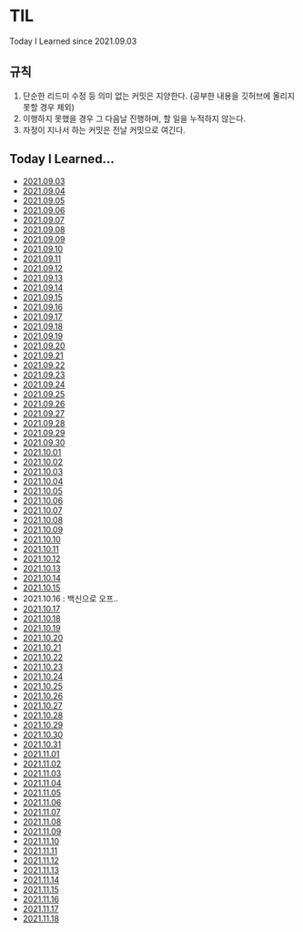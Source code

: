 # TIL
Today I Learned
since 2021.09.03



## 규칙
1. 단순한 리드미 수정 등 의미 없는 커밋은 지양한다. (공부한 내용을 깃허브에 올리지 못할 경우 제외)
2. 이행하지 못했을 경우 그 다음날 진행하며, 할 일을 누적하지 않는다.
3. 자정이 지나서 하는 커밋은 전날 커밋으로 여긴다.


## Today I Learned...
- [2021.09.03](https://github.com/NayeonKeum/BigContest2021 "빅콘테스트2021 인구특성 전처리 완료")
- [2021.09.04](https://github.com/NayeonKeum/BigContest2021 "빅콘테스트2021 시계열 데이터 공부 중 read-papers.md 참고")
- [2021.09.05](https://github.com/NayeonKeum/BigContest2021 "빅콘테스트2021 시계열 데이터 공부 중 read-papers.md 참고")
- [2021.09.06](https://github.com/NayeonKeum/BigContest2021 "빅콘테스트2021 시계열 이용하여 비무작위 결측(MNAR) 처리")
- [2021.09.07](https://github.com/NayeonKeum/BigContest2021 "빅콘테스트2021 Feature Selecting...")
- [2021.09.08](https://github.com/NayeonKeum/BigContest2021 "빅콘테스트2021 LSTM 문제 생겨서 고치는 중,,, 단순 시계열 ")
- [2021.09.09](https://github.com/NayeonKeum/BigContest2021 "빅콘테스트2021 로그 변환 ing ")
- [2021.09.10](https://github.com/NayeonKeum/BigContest2021 "빅콘테스트2021 로그 변환 아직도 안 됨 ")
- [2021.09.11](https://github.com/NayeonKeum/BigContest2021 "빅콘테스트2021 로그 변환 성공하고 왜도 파악, 로그 변환 ")
- [2021.09.12](https://github.com/NayeonKeum/BigContest2021 "빅콘테스트2021 MSE, RMSE, RMSLE, MAE 차이 파악 및 선택")
- [2021.09.13](https://github.com/NayeonKeum/BigContest2021 "빅콘테스트2021 vif 개선")
- [2021.09.14](https://github.com/NayeonKeum/BigContest2021 "빅콘테스트2021 군집별 특성 분석")
- [2021.09.15](https://github.com/NayeonKeum/BigContest2021 "빅콘테스트2021 정책 제언을 위한 공부 중(뉴스 등)")
- [2021.09.16](https://github.com/NayeonKeum/BigContest2021 "빅콘테스트2021 정책 제언 및 마무리")
- [2021.09.17](https://github.com/NayeonKeum/Solving_Algorithms/tree/master/%EB%84%BC%EC%95%8C%EC%95%9C%EC%9B%81%EC%95%A0%20%EC%8A%A4%ED%84%B0%EB%94%94 "코테 스터디 백준 4948")
- [2021.09.18](https://github.com/NayeonKeum/Solving_Algorithms/tree/master/%EB%84%BC%EC%95%8C%EC%95%9C%EC%9B%81%EC%95%A0%20%EC%8A%A4%ED%84%B0%EB%94%94 "코테 스터디 백준 1978")
- [2021.09.19](https://github.com/NayeonKeum/Solving_Algorithms/tree/master/%EB%84%BC%EC%95%8C%EC%95%9C%EC%9B%81%EC%95%A0%20%EC%8A%A4%ED%84%B0%EB%94%94 "코테 스터디 백준 9020")
- [2021.09.20](https://github.com/NayeonKeum/TIL/blob/main/read-books.md "it기업취준실전가이드 part1")
- [2021.09.21](https://github.com/NayeonKeum/TIL/blob/main/read-books.md "it기업취준실전가이드 part2")
- [2021.09.22](https://github.com/NayeonKeum/TIL/blob/main/read-books.md "it기업취준실전가이드 part3")
- [2021.09.23](https://github.com/NayeonKeum/TIL/blob/main/read-books.md "it기업취준실전가이드 part4")
- [2021.09.24](https://github.com/NayeonKeum/TIL/tree/main/GAN "GDSC GAN study")
- [2021.09.25](https://github.com/NayeonKeum/TIL/blob/main/sessions.md "클린코드 세미나")
- [2021.09.26](https://github.com/NayeonKeum/TIL/blob/main/GAN/DL(Andrew%20Ng)/Note-taking.md "알고리즘, GAN 공부")
- [2021.09.27](https://github.com/NayeonKeum/COMPAS2021-Suwon "COMPAS2021-수원 시각화 및 전처리")
- [2021.09.28](https://github.com/NayeonKeum/KotlinStudy "코틀린 스터디-홍드로이드 #1, 2, 3")
- [2021.09.29](https://github.com/NayeonKeum/Solving_Algorithms/ "코테 스터디 백준 3문제")
- [2021.09.30](https://github.com/NayeonKeum/TIL/blob/main/sessions.md "COMPAS2021-수원 EDA")
- [2021.10.01](https://github.com/NayeonKeum/Solving_Algorithms/ "코테 스터디 백준 1문제")
- [2021.10.02](https://github.com/NayeonKeum/COMPAS2021-Suwon "COMPAS2021-수원 EDA 끝")
- [2021.10.03](https://github.com/NayeonKeum/COMPAS2021-Suwon "COMPAS2021-수원 추가 자료 조사")
- [2021.10.04](https://github.com/NayeonKeum/TIL/tree/main/GAN/DL_1(Andrew%20Ng) "GDSC GAN study")
- [2021.10.05](https://github.com/NayeonKeum/COMPAS2021-Suwon "COMPAS2021-수원 ")
- [2021.10.06](https://github.com/NayeonKeum/COMPAS2021-Suwon "COMPAS2021-수원 st-dbscan")
- [2021.10.07](https://github.com/NayeonKeum/TIL/tree/main/GAN/DL_2(Andrew%20Ng) "알고리즘 스터디")
- [2021.10.08](https://github.com/NayeonKeum/COMPAS2021-Suwon "COMPAS2021-수원 지리가중회귀")
- [2021.10.09](https://github.com/NayeonKeum/KUSITMS_Hash "큐시즘반올림데이")
- [2021.10.10](https://github.com/NayeonKeum/COMPAS2021-Suwon "COMPAS2021-수원 지리가중회귀/최근린분석 공부")
- [2021.10.11](https://github.com/NayeonKeum/COMPAS2021-Suwon "COMPAS2021-수원 지리가중회귀/최근린분석 공부")
- [2021.10.12](https://github.com/NayeonKeum/COMPAS2021-Suwon "COMPAS2021-수원 분석 파이프라인 짜기 및 시공간분석기법 공부")
- [2021.10.13](https://github.com/NayeonKeum/TIL/tree/main/GAN/GAN%EC%B2%AB%EA%B1%B8%EC%9D%8C "GDSC GAN첫걸음 part 1-1, 1-2")
- [2021.10.14](https://github.com/NayeonKeum/COMPAS2021-Suwon "COMPAS2021-수원 지리가중회귀 마무리, 회귀계수 클러스터링 및 시각화 완료")
- [2021.10.15](https://github.com/NayeonKeum/COMPAS2021-Suwon "COMPAS2021-수원 분석 지리가중회귀 ")
- 2021.10.16 : 백신으로 오프..
- [2021.10.17](https://github.com/NayeonKeum/COMPAS2021-Suwon "COMPAS2021-수원 4개시도 지리가중회귀 ")
- [2021.10.18](https://github.com/NayeonKeum/COMPAS2021-Suwon "COMPAS2021-수원 태블루 공부...")
- [2021.10.19](https://github.com/NayeonKeum/COMPAS2021-Suwon "COMPAS2021-수원 태블로 적용")
- [2021.10.20](https://github.com/NayeonKeum/KotlinStudy "코틀린 스터디-홍드로이드 #9, 10, 11, 12")
- [2021.10.21](https://github.com/NayeonKeum/Solving_Algorithms/ "알고리즘 스터디 백준 4문제")
- [2021.10.22](https://github.com/NayeonKeum/COMPAS2021-Suwon "COMPAS2021-수원 인사이트 뽑기")
- [2021.10.23](https://github.com/NayeonKeum/COMPAS2021-Suwon "COMPAS2021-수원 인사이트 뽑기2")
- [2021.10.24](https://github.com/NayeonKeum/COMPAS2021-Suwon "COMPAS2021-수원 인사이트")
- [2021.10.25](https://github.com/NayeonKeum/COMPAS2021-Suwon "COMPAS2021-수원 시각화")
- [2021.10.26](https://github.com/NayeonKeum/COMPAS2021-Suwon "COMPAS2021-수원 선택된 변수별 인사이트 파악")
- [2021.10.27](https://github.com/NayeonKeum/COMPAS2021-Suwon "COMPAS2021-수원 신 군집 생성 및 인사이트 도출")
- [2021.10.28](https://github.com/NayeonKeum/COMPAS2021-Suwon "COMPAS2021-수원 신 군집별 ")
- [2021.10.29](https://github.com/NayeonKeum/COMPAS2021-Suwon "COMPAS2021-수원 논리 연결 및 마무리")
- [2021.10.30](https://github.com/NayeonKeum/COMPAS2021-Suwon "COMPAS2021-수원 마무리 ")
- [2021.10.31](https://github.com/NayeonKeum/Solving_Algorithms/ "알고리즘 스터디 백준 1문제")
- [2021.11.01](https://github.com/NayeonKeum/BigContest2021 "빅콘테스트2021 본선 - 통계 대비")
- [2021.11.02](https://github.com/NayeonKeum/BigContest2021 "빅콘테스트2021 본선 - 대비")
- [2021.11.03](https://github.com/NayeonKeum/BigContest2021 "빅콘테스트2021 본선 - 대비")
- [2021.11.04](https://github.com/NayeonKeum/TIL/tree/main/GAN/ "GDSC GAN첫걸음 part 2")
- [2021.11.05](https://github.com/NayeonKeum/TIL/tree/main/GAN/ "GDSC GAN첫걸음 part 2-2")
- [2021.11.06](https://github.com/NayeonKeum/BigContest2021 "빅콘테스트2021 본선 대비")
- [2021.11.07](https://github.com/NayeonKeum/Solving_Algorithms/ "알고리즘 스터디")
- [2021.11.08](https://github.com/NayeonKeum/BigContest2021 "빅콘테스트2021 본선 대비")
- [2021.11.09](https://github.com/NayeonKeum/BigContest2021 "빅콘테스트2021 본선 대비")
- [2021.11.10](https://github.com/NayeonKeum/BigContest2021 "빅콘테스트2021 본선 마무리 및 코드 정리")
- [2021.11.11](https://github.com/aerimforest/FoodVillage "푸드빌리지 카카오맵 하는 중")
- [2021.11.12](https://github.com/aerimforest/FoodVillage/pulls "푸드빌리지 [feat] 카카오맵 초기 ")
- [2021.11.13](https://github.com/aerimforest/FoodVillage/pulls "푸드빌리지 [feat] 카카오맵 기능 구현1 ")
- [2021.11.14](https://github.com/aerimforest/FoodVillage/pulls "푸드빌리지 [feat] 카카오맵 기능 구현2 ")
- [2021.11.15](https://github.com/NayeonKeum/COMPAS2021-Suwon "COMPAS2021-수원 본선 대비 정책 보수")
- [2021.11.16](https://github.com/NayeonKeum/COMPAS2021-Suwon "COMPAS2021-수원 본선 대비 정책 보수2 ")
- [2021.11.17](https://github.com/NayeonKeum/COMPAS2021-Suwon "COMPAS2021-수원 본선 발표자료 마무리")
- [2021.11.18](https://github.com/NayeonKeum/COMPAS2021-Suwon "COMPAS2021-수원 본선 ")

